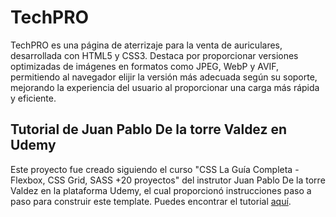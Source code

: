 # TechPRO

TechPRO es una página de aterrizaje para la venta de auriculares, desarrollada con HTML5 y CSS3. Destaca por proporcionar versiones optimizadas de imágenes en formatos como JPEG, WebP y AVIF, permitiendo al navegador elijir la versión más adecuada según su soporte, mejorando la experiencia del usuario al proporcionar una carga más rápida y eficiente.

## Tutorial de Juan Pablo De la torre Valdez en Udemy

Este proyecto fue creado siguiendo el curso "CSS La Guía Completa - Flexbox, CSS Grid, SASS +20 proyectos" del instrutor Juan Pablo De la torre Valdez en la plataforma Udemy, el cual proporcionó instrucciones paso a paso para construir este template. Puedes encontrar el tutorial [aquí](https://www.udemy.com/course/css-grid-y-flexbox-la-guia-definitiva-crea-10-proyectos/).